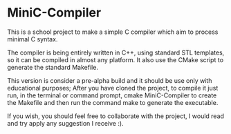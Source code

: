 # MiniC-Compiler
This is a school project to make a simple C compiler which aim to process minimal C syntax.

The compiler is being entirely written in C++, using standard STL templates, so it can be compiled in almost any platform.
It also use the CMake script to generate the standard Makefile.

This version is consider a pre-alpha build and it should be use only with educational purposes; After you have cloned the project, to compile it just run, in the terminal or command prompt, cmake MiniC-Compiler to create the Makefile and then run the command make to generate the executable.

If you wish, you should feel free to collaborate with the project, I would read and try apply any suggestion I receive :).
